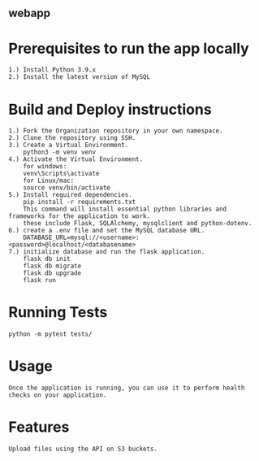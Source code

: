 ## webapp

# Prerequisites to run the app locally
    1.) Install Python 3.9.x
    2.) Install the latest version of MySQL

# Build and Deploy instructions
    1.) Fork the Organization repository in your own namespace.
    2.) Clone the repository using SSH.
    3.) Create a Virtual Environment.
        python3 -m venv venv
    4.) Activate the Virtual Environment.
        for windows:
        venv\Scripts\activate
        for Linux/mac:
        source venv/bin/activate
    5.) Install required dependencies.
        pip install -r requirements.txt
        This command will install essential python libraries and frameworks for the application to work.
        these include Flask, SQLAlchemy, mysqlclient and python-dotenv.
    6.) create a .env file and set the MySQL database URL.
        DATABASE_URL=mysql://<username>:<password>@localhost/<databasename>
    7.) initialize database and run the flask application.
        flask db init
        flask db migrate
        flask db upgrade
        flask run
# Running Tests
    python -m pytest tests/
# Usage
    Once the application is running, you can use it to perform health checks on your application.
# Features
    Upload files using the API on S3 buckets.


